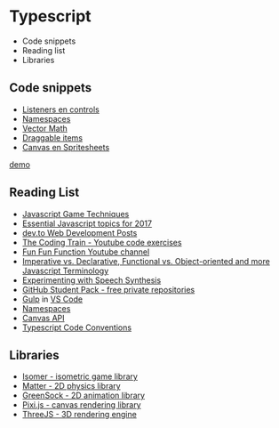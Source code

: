 # Typescript

- Code snippets
- Reading list
- Libraries

## Code snippets

- [Listeners en controls](dev/listeners.md)
- [Namespaces](dev/namespace.md)
- [Vector Math](dev/vector/)
- [Draggable items](dev/draggable/)
- [Canvas en Spritesheets](dev/canvas/)

[demo](https://hr-cmgt.github.io/PRG08-Snippets/)

## Reading List

- [Javascript Game Techniques](https://developer.mozilla.org/en-US/docs/Games)
- [Essential Javascript topics for 2017](https://medium.com/javascript-scene/top-javascript-frameworks-topics-to-learn-in-2017-700a397b711)
- [dev.to Web Development Posts](https://dev.to)
- [The Coding Train - Youtube code exercises](https://www.youtube.com/user/shiffman)
- [Fun Fun Function Youtube channel](https://www.youtube.com/channel/UCO1cgjhGzsSYb1rsB4bFe4Q/)
- [Imperative vs. Declarative, Functional vs. Object-oriented and more Javascript Terminology](https://medium.freecodecamp.com/programming-mental-models-47ccc65eb334)
- [Experimenting with Speech Synthesis](https://www.smashingmagazine.com/2017/02/experimenting-with-speechsynthesis/)
- [GitHub Student Pack - free private repositories](https://education.github.com/pack)
- [Gulp](http://gulpjs.com) in [VS Code](https://www.typescriptlang.org/docs/handbook/gulp.html)
- [Namespaces](https://www.typescriptlang.org/docs/handbook/namespaces.html)
- [Canvas API](https://developer.mozilla.org/en-US/docs/Web/API/Canvas_API)
- [Typescript Code Conventions](https://github.com/basarat/typescript-book/blob/master/docs/styleguide/styleguide.md)

## Libraries

- [Isomer - isometric game library](http://jdan.github.io/isomer/)
- [Matter - 2D physics library](http://brm.io/matter-js/)
- [GreenSock - 2D animation library](http://brm.io/matter-js/)
- [Pixi.js - canvas rendering library](http://www.pixijs.com)
- [ThreeJS - 3D rendering engine](https://threejs.org)
